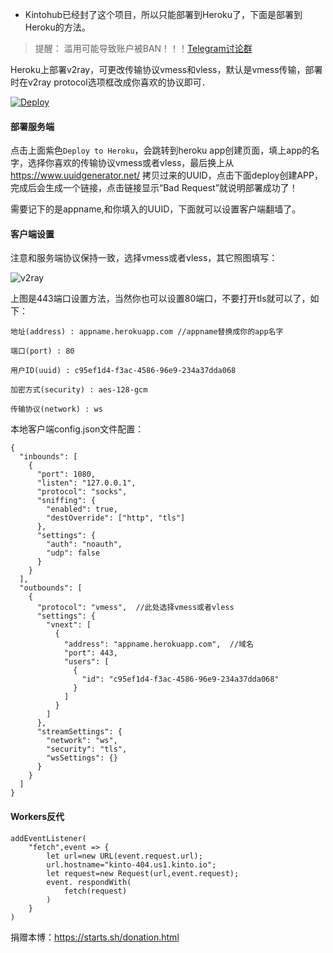 * Kintohub已经封了这个项目，所以只能部署到Heroku了，下面是部署到Heroku的方法。

> 提醒： 滥用可能导致账户被BAN！！！[Telegram讨论群](https://t.me/starts_sh_group)  

Heroku上部署v2ray，可更改传输协议vmess和vless，默认是vmess传输，部署时在v2ray protocol选项框改成你喜欢的协议即可．

[![Deploy](https://www.herokucdn.com/deploy/button.png)](https://dashboard.heroku.com/new?template=https://github.com/zjct2020/fxtxx)

#### 部署服务端

点击上面紫色`Deploy to Heroku`，会跳转到heroku app创建页面，填上app的名字，选择你喜欢的传输协议vmess或者vless，最后换上从 https://www.uuidgenerator.net/ 拷贝过来的UUID，点击下面deploy创建APP，完成后会生成一个链接，点击链接显示“Bad Request”就说明部署成功了！

需要记下的是appname,和你填入的UUID，下面就可以设置客户端翻墙了。

#### 客户端设置

注意和服务端协议保持一致，选择vmess或者vless，其它照图填写：

![v2ray](/img/kinto3.jpg)

上图是443端口设置方法，当然你也可以设置80端口，不要打开tls就可以了，如下：

```
地址(address) : appname.herokuapp.com	//appname替换成你的app名字

端口(port) : 80

用户ID(uuid) : c95ef1d4-f3ac-4586-96e9-234a37dda068

加密方式(security) : aes-128-gcm

传输协议(network) : ws
```

本地客户端config.json文件配置：
```
{
  "inbounds": [
    {
      "port": 1080,
      "listen": "127.0.0.1",
      "protocol": "socks",
      "sniffing": {
        "enabled": true,
        "destOverride": ["http", "tls"]
      },
      "settings": {
        "auth": "noauth",
        "udp": false
      }
    }
  ],
  "outbounds": [
    {
      "protocol": "vmess",  //此处选择vmess或者vless
      "settings": {
        "vnext": [
          {
            "address": "appname.herokuapp.com",  //域名
            "port": 443,
            "users": [
              {
                "id": "c95ef1d4-f3ac-4586-96e9-234a37dda068"
              }
            ]
          }
        ]
      },
      "streamSettings": {
        "network": "ws",
        "security": "tls",
        "wsSettings": {}
      }
    }
  ]
}
```

#### Workers反代

```
addEventListener(
    "fetch",event => {
        let url=new URL(event.request.url);
        url.hostname="kinto-404.us1.kinto.io";
        let request=new Request(url,event.request);
        event. respondWith(
            fetch(request)
        )
    }
)
```

捐赠本博：https://starts.sh/donation.html
